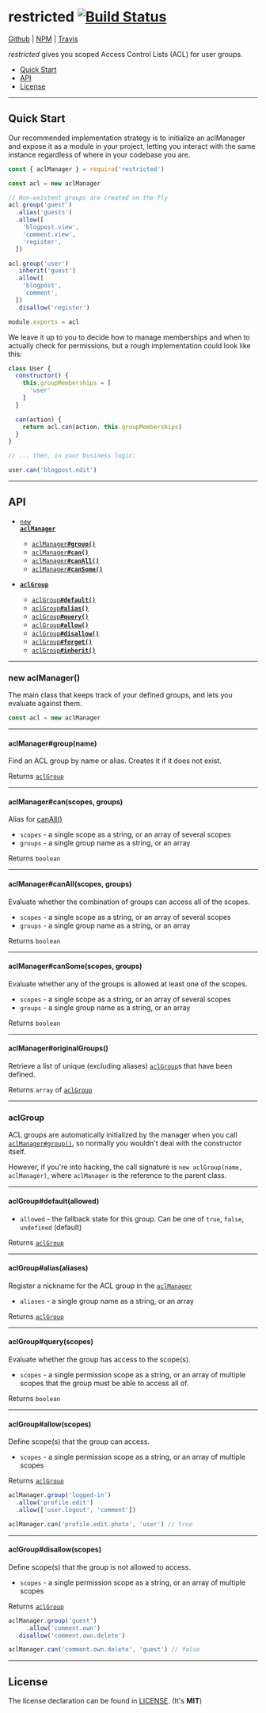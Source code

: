 # restricted [![Build Status](https://travis-ci.org/Sleavely/restricted.svg?branch=master)](https://travis-ci.org/Sleavely/restricted)

[Github](https://github.com/Sleavely/restricted) | [NPM](https://www.npmjs.com/package/restricted) | [Travis](https://travis-ci.org/Sleavely/restricted)

_restricted_ gives you scoped Access Control Lists (ACL) for user groups.


* [Quick Start](#quick-start)
* [API](#api)
* [License](#license)

---

## Quick Start

Our recommended implementation strategy is to initialize an aclManager and expose it as a module in your project, letting you interact with the same instance regardless of where in your codebase you are.

```js
const { aclManager } = require('restricted')

const acl = new aclManager

// Non-existent groups are created on the fly
acl.group('guest')
  .alias('guests')
  .allow([
    'blogpost.view',
    'comment.view',
    'register',
  ])

acl.group('user')
  .inherit('guest')
  .allow([
    'blogpost',
    'comment',
  ])
  .disallow('register')

module.exports = acl
```

We leave it up to you to decide how to manage memberships and when to actually check for permissions, but a rough implementation could look like this:

```js
class User {
  constructor() {
    this.groupMemberships = [
      'user'
    ]
  }

  can(action) {
    return acl.can(action, this.groupMemberships)
  }
}

// ... then, in your business logic:

user.can('blogpost.edit')
```

---

## API

  * <a href="#aclmanager-constructor"><code>new <b>aclManager</b></code></a>
    * <a href="#aclmanager-group"><code>aclManager<b>#group()</b></code></a>
    * <a href="#aclmanager-can"><code>aclManager<b>#can()</b></code></a>
    * <a href="#aclmanager-canall"><code>aclManager<b>#canAll()</b></code></a>
    * <a href="#aclmanager-cansome"><code>aclManager<b>#canSome()</b></code></a>

  * <a href="#aclgroup-constructor"><code><b>aclGroup</b></code></a>
    * <a href="#aclgroup-default"><code>aclGroup<b>#default()</b></code></a>
    * <a href="#aclgroup-alias"><code>aclGroup<b>#alias()</b></code></a>
    * <a href="#aclgroup-query"><code>aclGroup<b>#query()</b></code></a>
    * <a href="#aclgroup-allow"><code>aclGroup<b>#allow()</b></code></a>
    * <a href="#aclgroup-disallow"><code>aclGroup<b>#disallow()</b></code></a>
    * <a href="#aclgroup-forget"><code>aclGroup<b>#forget()</b></code></a>
    * <a href="#aclgroup-inherit"><code>aclGroup<b>#inherit()</b></code></a>

---
<a name="aclmanager-constructor"></a>
### new aclManager()

The main class that keeps track of your defined groups, and lets you evaluate against them.

```js
const acl = new aclManager
```

---
<a name="aclmanager-group"></a>
#### aclManager#group(name)

Find an ACL group by name or alias. Creates it if it does not exist.

Returns [`aclGroup`](#aclgroup-constructor)

---
<a name="aclmanager-can"></a>
#### aclManager#can(scopes, groups)

Alias for [canAll()](#aclmanager-canall)

  * `scopes` - a single scope as a string, or an array of several scopes
  * `groups` - a single group name as a string, or an array

Returns `boolean`

---
<a name="aclmanager-canall"></a>
#### aclManager#canAll(scopes, groups)

Evaluate whether the combination of groups can access all of the scopes.

  * `scopes` - a single scope as a string, or an array of several scopes
  * `groups` - a single group name as a string, or an array

Returns `boolean`

---
<a name="aclmanager-cansome"></a>
#### aclManager#canSome(scopes, groups)

Evaluate whether any of the groups is allowed at least one of the scopes.

  * `scopes` - a single scope as a string, or an array of several scopes
  * `groups` - a single group name as a string, or an array

Returns `boolean`

---
<a name="aclmanager-originalgroups"></a>
#### aclManager#originalGroups()

Retrieve a list of unique (excluding aliases) [`aclGroup`](#aclgroup-constructor)s that have been defined.

Returns `array` of [`aclGroup`](#aclgroup-constructor)

---
<a name="aclgroup-constructor"></a>
### aclGroup

ACL groups are automatically initialized by the manager when you call [`aclManager#group()`](#aclmanager-group), so normally you wouldn't deal with the constructor itself.

However, if you're into hacking, the call signature is `new aclGroup(name, aclManager)`, where `aclManager` is the reference to the parent class.

---
<a name="aclgroup-default"></a>
#### aclGroup#default(allowed)

  * `allowed` - the fallback state for this group. Can be one of `true`, `false`, `undefined` (default)

Returns [`aclGroup`](#aclgroup-constructor)

---
<a name="aclgroup-alias"></a>
#### aclGroup#alias(aliases)

Register a nickname for the ACL group in the [`aclManager`](#aclmanager-constructor)

  * `aliases` - a single group name as a string, or an array

Returns [`aclGroup`](#aclgroup-constructor)

---
<a name="aclgroup-query"></a>
#### aclGroup#query(scopes)

Evaluate whether the group has access to the scope(s).

  * `scopes` - a single permission scope as a string, or an array of multiple scopes that the group must be able to access all of.

Returns `boolean`

---
<a name="aclgroup-allow"></a>
#### aclGroup#allow(scopes)

Define scope(s) that the group can access.

  * `scopes` - a single permission scope as a string, or an array of multiple scopes

Returns [`aclGroup`](#aclgroup-constructor)

```js
aclManager.group('logged-in')
  .allow('profile.edit')
  .allow(['user.logout', 'comment'])

aclManager.can('profile.edit.photo', 'user') // true
```

---
<a name="aclgroup-disallow"></a>
#### aclGroup#disallow(scopes)

Define scope(s) that the group is not allowed to access.

  * `scopes` - a single permission scope as a string, or an array of multiple scopes

Returns [`aclGroup`](#aclgroup-constructor)

```js
aclManager.group('guest')
     .allow('comment.own')
  .disallow('comment.own.delete')

aclManager.can('comment.own.delete', 'guest') // false
```

---

## License

The license declaration can be found in [LICENSE](./LICENSE). (It's **MIT**)
